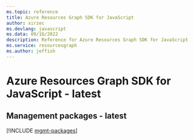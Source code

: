 ```yaml
---
ms.topic: reference
title: Azure Resources Graph SDK for JavaScript
author: xirzec
ms.devlang: javascript
ms.data: 09/16/2022
description: Reference for Azure Resources Graph SDK for JavaScript
ms.service: resourcesgraph
ms.author: jeffish
---
```

# Azure Resources Graph SDK for JavaScript - latest

## Management packages - latest
[!INCLUDE [mgmt-packages](resources-graph-mgmt-index.md)]